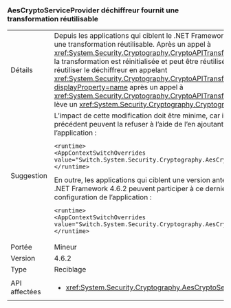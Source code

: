 ### <a name="aescryptoserviceprovider-decryptor-provides-a-reusable-transform"></a>AesCryptoServiceProvider déchiffreur fournit une transformation réutilisable

|   |   |
|---|---|
|Détails|Depuis les applications qui ciblent le .NET Framework 4.6.2, le <xref:System.Security.Cryptography.AesCryptoServiceProvider> déchiffreur fournit une transformation réutilisable. Après un appel à <xref:System.Security.Cryptography.CryptoAPITransform.TransformFinalBlock(System.Byte[],System.Int32,System.Int32)?displayProperty=name>, la transformation est réinitialisée et peut être réutilisée. Pour les applications qui ciblent des versions antérieures du .NET Framework, tentez de réutiliser le déchiffreur en appelant <xref:System.Security.Cryptography.CryptoAPITransform.TransformBlock(System.Byte[],System.Int32,System.Int32,System.Byte[],System.Int32)?displayProperty=name> après un appel à <xref:System.Security.Cryptography.CryptoAPITransform.TransformFinalBlock(System.Byte[],System.Int32,System.Int32)?displayProperty=name> lève un <xref:System.Security.Cryptography.CryptographicException> ou produit des données endommagées.|
|Suggestion|L’impact de cette modification doit être minime, car il s’agit du comportement attendu. Les applications qui dépendent du comportement précédent peuvent la refuser à l’aide de l’en ajoutant le paramètre de configuration suivant à la <code>&lt;runtime&gt;</code> section du fichier de configuration de l’application :<pre><code class="language-xml">&lt;runtime&gt;&#13;&#10;&lt;AppContextSwitchOverrides value=&quot;Switch.System.Security.Cryptography.AesCryptoServiceProvider.DontCorrectlyResetDecryptor=true&quot;/&gt;&#13;&#10;&lt;/runtime&gt;&#13;&#10;</code></pre>En outre, les applications qui ciblent une version antérieure du .NET Framework mais sont exécutent sous une version du .NET Framework depuis .NET Framework 4.6.2 peuvent participer à ce dernier en ajoutant le paramètre de configuration suivant à la <code>&lt;runtime&gt;</code> section de la fichier de configuration de l’application :<pre><code class="language-xml">&lt;runtime&gt;&#13;&#10;&lt;AppContextSwitchOverrides value=&quot;Switch.System.Security.Cryptography.AesCryptoServiceProvider.DontCorrectlyResetDecryptor=false&quot;/&gt;&#13;&#10;&lt;/runtime&gt;&#13;&#10;</code></pre>|
|Portée|Mineur|
|Version|4.6.2|
|Type|Reciblage|
|API affectées|<ul><li><xref:System.Security.Cryptography.AesCryptoServiceProvider.CreateDecryptor?displayProperty=nameWithType></li></ul>|

